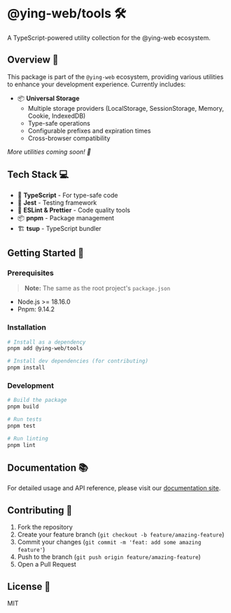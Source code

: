 # @ying-web/tools 🛠️

A TypeScript-powered utility collection for the @ying-web ecosystem.

## Overview 🌟

This package is part of the `@ying-web` ecosystem, providing various utilities to enhance your development experience. Currently includes:

-   📦 **Universal Storage**
    -   Multiple storage providers (LocalStorage, SessionStorage, Memory, Cookie, IndexedDB)
    -   Type-safe operations
    -   Configurable prefixes and expiration times
    -   Cross-browser compatibility

_More utilities coming soon! 🚀_

## Tech Stack 💻

-   📘 **TypeScript** - For type-safe code
-   🧪 **Jest** - Testing framework
-   🎯 **ESLint & Prettier** - Code quality tools
-   📦 **pnpm** - Package management
-   🏗️ **tsup** - TypeScript bundler

## Getting Started 🎯

### Prerequisites

> **Note:** The same as the root project's `package.json`

-   Node.js >= 18.16.0
-   Pnpm: 9.14.2

### Installation

```bash
# Install as a dependency
pnpm add @ying-web/tools

# Install dev dependencies (for contributing)
pnpm install
```

### Development

```bash
# Build the package
pnpm build

# Run tests
pnpm test

# Run linting
pnpm lint
```

## Documentation 📚

For detailed usage and API reference, please visit our [documentation site](https://ying-web-docs.vercel.app/tools).

## Contributing 🤝

1. Fork the repository
2. Create your feature branch (`git checkout -b feature/amazing-feature`)
3. Commit your changes (`git commit -m 'feat: add some amazing feature'`)
4. Push to the branch (`git push origin feature/amazing-feature`)
5. Open a Pull Request

## License 📄

MIT
